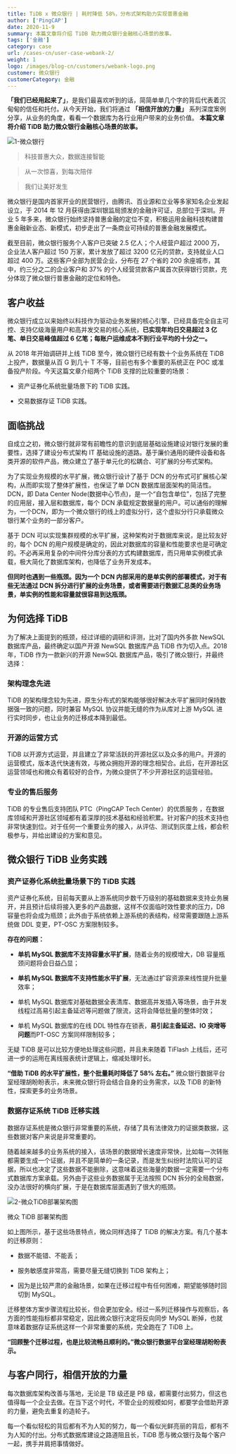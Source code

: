 ```yaml
---
title: TiDB x 微众银行 | 耗时降低 58%，分布式架构助力实现普惠金融
author: ['PingCAP']
date: 2020-11-9
summary: 本篇文章将介绍 TiDB 助力微众银行金融核心场景的故事。
tags: ['金融']
category: case
url: /cases-cn/user-case-webank-2/
weight: 1
logo: /images/blog-cn/customers/webank-logo.png
customer: 微众银行
customerCategory: 金融
---
```


**「我们已经用起来了」**，是我们最喜欢听到的话，简简单单几个字的背后代表着沉甸甸的信任和托付。从今天开始，我们将通过 **「相信开放的力量」** 系列深度案例分享，从业务的角度，看看一个数据库为各行业用户带来的业务价值。 **本篇文章将介绍 TiDB 助力微众银行金融核心场景的故事。**

![1-微众银行](media/user-case-webank-2/1-微众银行.png)

>科技普惠大众，数据连接智能

>从一次惊喜，到每次陪伴

>我们让美好发生

微众银行是国内首家开业的民营银行，由腾讯、百业源和立业等多家知名企业发起设立，于 2014 年 12 月获得由深圳银监局颁发的金融许可证，总部位于深圳。开业 5 年多来，微众银行始终坚持普惠金融的定位不变，积极运用金融科技构建普惠金融新业态、新模式，初步走出了一条商业可持续的普惠金融发展模式。

截至目前，微众银行服务个人客户已突破 2.5 亿人；个人经营户超过 2000 万，企业法人客户超过 150 万家，累计发放了超过 3200 亿元的贷款，支持就业人口超过 400 万。这些客户全部为民营企业，分布在 27 个省的 200 余座城市，其中，约三分之二的企业客户和 37% 的个人经营贷款客户属首次获得银行贷款，充分体现了微众银行普惠金融的定位和特色。

## 客户收益

微众银行成立以来始终以科技作为驱动业务发展的核心引擎，已经具备完全自主可控、支持亿级海量用户和高并发交易的核心系统，**已实现年均日交易超过 3 亿笔、单日交易峰值超过 6 亿笔；每账户运维成本不到行业平均的十分之一。**

从 2018 年开始调研并上线 TiDB 至今，微众银行已经有数十个业务系统在 TiDB 上投产，数据量从百 G 到几十 T 不等，目前也有多个重要的系统正在 POC 或准备投产阶段。今天这篇文章介绍两个 TiDB 支撑的比较重要的场景：

- 资产证券化系统批量场景下的 TiDB 实践。

- 交易数据存证 TiDB 实践。

## 面临挑战

自成立之初，微众银行就非常有前瞻性的意识到底层基础设施建设对银行发展的重要性，选择了建设分布式架构 IT 基础设施的道路。基于廉价通用的硬件设备和各类开源的软件产品，微众建立了基于单元化的松耦合、可扩展的分布式架构。

为了实现业务规模的水平扩展，微众银行设计了基于 DCN 的分布式可扩展核心架构，从而即实现了整体扩展性，也保证了单 DCN 数据库层面架构的简洁性。DCN，即 Data Center Node(数据中心节点)，是一个“自包含单位”，包括了完整的应用层，接入层和数据库，每个 DCN 承载规定数据量的用户。可以通俗的理解为，一个DCN，即为一个微众银行的线上的虚拟分行，这个虚拟分行只承载微众银行某个业务的一部分客户。

基于 DCN 可以实现集群规模的水平扩展，这种架构对于数据库来说，是比较友好的，每个 DCN 的用户规模是确定的，因此对数据库的容量和性能要求也是可确定的。不必再采用复杂的中间件分库分表的方式构建数据库，而只用单实例模式承载，极大简化了数据库架构，也降低了业务开发成本。

**但同时也遇到一些瓶颈。因为一个 DCN 内部采用的是单实例的部署模式，对于有些无法通过 DCN 拆分进行扩展的业务场景，或者需要进行数据汇总类的业务场景，单实例的性能和容量就很容易到达瓶颈。**

## 为何选择 TiDB

为了解决上面提到的瓶颈，经过详细的调研和评测，比对了国内外多款 NewSQL 数据库产品，最终确定以国产开源 NewSQL 数据库产品 TiDB 作为切入点。2018 年，TiDB 作为一款新兴的开源 NewSQL 数据库产品，吸引了微众银行，并最终选择：

### 架构理念先进

TiDB 的架构理念较为先进，原生分布式的架构能够很好解决水平扩展同时保持数据强一致的问题，同时兼容 MySQL 协议并能无缝的作为从库对上游 MySQL 进行实时同步，也让业务的迁移成本降到最低。

### 开源的运营方式

TiDB 以开源方式运营，并且建立了非常活跃的开源社区以及众多的用户。开源的运营模式，版本迭代快速有效，与微众拥抱开源的理念相契合。此后，在开源社区运营领域也和微众有着较好的合作，为微众提供了不少开源社区的运营经验。

### 专业的售后服务

TiDB 的专业售后支持团队 PTC（PingCAP Tech Center）的优质服务 ，在数据库领域和开源社区领域都有着深厚的技术基础和经验积累。针对客户的技术支持也非常快速到位。对于任何一个重要业务的接入，从评估、测试到灰度上线，都会积极参与，并给出建设的方案和意见。

## 微众银行 TiDB 业务实践

### 资产证券化系统批量场景下的 TiDB 实践

资产证券化系统，目前每天要从上游系统同步数千万级别的基础数据来支持业务展开，并且预计后续将接入更多的产品数据，这样不仅面临时效性要求的压力，DB 容量也将会成为瓶颈；此外由于系统依赖上游系统的表结构，经常需要跟随上游系统做 DDL 变更，PT-OSC 方案限制较多。

**存在的问题：**

- **单机 MySQL 数据库不支持容量水平扩展**，随着业务的规模增大，DB 容量瓶颈问题将会日益凸显；


- **单机 MySQL 数据库不支持性能水平扩展**，无法通过扩容资源来线性提升批量效率；


- 单机 MySQL 数据库对基础数据全表清库、数据高并发插入等场景，由于并发线程过高易引起主备延迟等问题做了限流，这将会降低批量的整体时效；


- 单机 MySQL 数据库的在线 DDL 特性存在锁表，**易引起主备延迟、IO 突增等问题**而PT-OSC 方案同样限制较多；

无疑 TiDB 是可以比较方便地处理这些问题，并且未来随着 TiFlash 上线后，还可进一步的运用在离线报表统计逻辑上，缩减处理时长。

**“借助 TiDB 的水平扩展性，整个批量耗时降低了 58% 左右。”** 微众银行数据平台室经理胡盼盼表示，未来微众银行将会结合自身的业务需求，以及 TiDB 的新特性，探索更多的业务场景。

### 数据存证系统 TiDB 迁移实践

数据存证系统是微众银行非常重要的系统，存储了具有法律效力的证据类数据，这些数据对客户来说是非常重要的。

随着越来越多的业务系统的接入，该场景的数据增长速度非常快，比如每一次转账都需要生成一个证据，并且不是简单的一条记录，而是发生纠纷时法院认可的证据，所以也决定了这些数据不能删除，这意味着这些海量的数据一定需要一个分布式数据库方案承载。另外由于这些业务数据属于无法按照 DCN 拆分的全局数据，没办法很好的横向扩展，于是在数据库层面遇到了很大的瓶颈。

![2-微众TiDB部署架构图](media/user-case-webank-2/2-微众TiDB部署架构图.png)

<div class="caption-center">微众 TiDB 部署架构图</div>

如上图所示，基于这些场景特点，微众同样选择了 TiDB 的解决方案。有几个基本的迁移原则：

- 数据不能错、不能丢；

- 服务敏感度非常高，需要尽量无缝切换到 TiDB 架构上；

- 因为是比较严肃的金融场景，如果在迁移过程中有任何困难，期望能够随时回切到 MySQL。  

迁移整体方案步骤流程比较长，但会更加安全。经过一系列迁移操作与观察后，各方面的性能指标都非常稳定，因此微众银行决定将反向同步 MySQL 断掉，也就意味着数据存证系统这样一个非常重要的系统，完全跑在了 TiDB 上。

**“回顾整个迁移过程，也是比较流畅且顺利的。”微众银行数据平台室经理胡盼盼表示。**

## 与客户同行，相信开放的力量

每次数据库架构改善与落地，无论是 TB 级还是 PB 级，都需要付出努力，但这也值得每一个企业去做。在当下这个时代，不管企业的规模如何，都要学会借助开源的力量，避免去重复的造轮子。

每一个看似轻松的背后都有不为人知的努力，每一个看似光鲜亮丽的背后，都有不为人知的付出。分布式数据库建设之路道阻且长，TiDB 愿与微众银行及每个客户一起，携手并肩把事情做好。